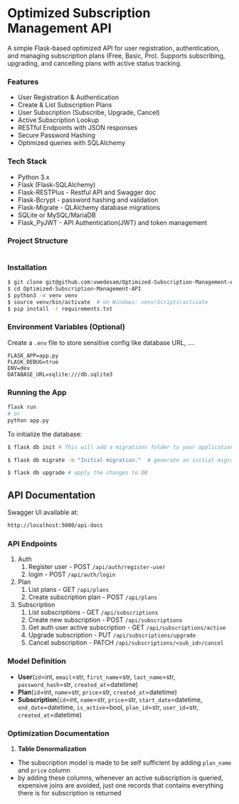# Optimized Subscription Management API

A simple Flask-based optimized API for user registration, authentication, and managing subscription plans (Free, Basic, Pro). Supports subscribing, upgrading, and cancelling plans with active status tracking.

### Features

* User Registration & Authentication
* Create & List Subscription Plans
* User Subscription (Subscribe, Upgrade, Cancel)
* Active Subscription Lookup
* RESTful Endpoints with JSON responses
* Secure Password Hashing
* Optimized queries with SQLAlchemy

### Tech Stack

* Python 3.x
* Flask (Flask-SQLAlchemy)
* Flask-RESTPlus - Restful API and Swagger doc
* Flask-Bcrypt - password hashing and validation
* Flask-Migrate - QLAlchemy database migrations
* SQLite or MySQL/MariaDB
* Flask_PyJWT - API Authentication(JWT) and token management

### Project Structure

```bash

```

### Installation

```bash
$ git clone git@github.com:vwedesam/Optimized-Subscription-Management-API.git
$ cd Optimized-Subscription-Management-API
$ python3 -m venv venv
$ source venv/bin/activate  # on Windows: venv\Scripts\activate
$ pip install -r requirements.txt
```

### Environment Variables (Optional)

Create a `.env` file to store sensitive config like database URL, ....

```env
FLASK_APP=app.py
FLASK_DEBUG=true
ENV=dev
DATABASE_URL=sqlite:///db.sqlite3
```

### Running the App

```bash
flask run
# or
python app.py
```

To initialize the database:

```sh
$ flask db init # This will add a migrations folder to your application

$ flask db migrate -m "Initial migration."  # generate an initial migration

$ flask db upgrade # apply the changes to DB
```

## API Documentation
Swagger UI available at:

```bash
http://localhost:5000/api-docs
```

### API Endpoints
1. Auth
    1. Register user -  POST `/api/auth/register-user`
    2. login - POST `/api/auth/login`
2. Plan
    1. List plans - GET `/api/plans`
    2. Create subscription plan - POST `/api/plans`
3. Subscription
    1. List subscriptions - GET `/api/subscriptions`
    2. Create new subscription - POST `/api/subscriptions`
    3. Get auth user active subscription - GET `/api/subscriptions/active`
    4. Upgrade subscription - PUT `/api/subscriptions/upgrade`
    5. Cancel subscription - PATCH `/api/subscriptions/<sub_id>/cancel`


### Model Definition
- **User**(`id`=int, `email`=str, `first_name`=str, `last_name`=str, `password_hash`=str, `created_at`=datetime)
- **Plan**(`id`=int, `name`=str, `price`=str, `created_at`=datetime)
- **Subscription**(`id`=int, `name`=str, `price`=str, `start_date`=datetime, `end_date`=datetime, `is_active`=bool, `plan_id`=str, `user_id`=str, `created_at`=datetime)

### Optimization Documentation

1. **Table Denormalization**
- The subscription model is made to be self sufficient by adding `plan_name` and `price` column 
- by adding these columns, whenever an active subscription is queried, expensive joins are avoided, just one records that contains everything there is for subscription is returned




